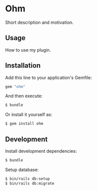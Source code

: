 # Ohm
Short description and motivation.

## Usage
How to use my plugin.

## Installation
Add this line to your application's Gemfile:

```ruby
gem "ohm"
```

And then execute:
```bash
$ bundle
```

Or install it yourself as:
```bash
$ gem install ohm
```

## Development

Install development dependencies:
```bash
$ bundle
```

Setup database:
```bash
$ bin/rails db:setup
$ bin/rails db:migrate
```
